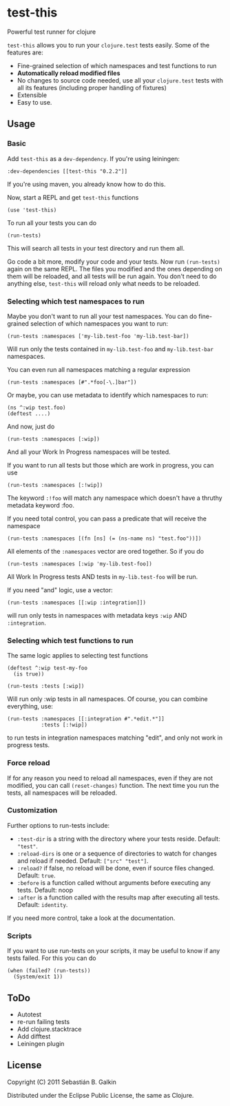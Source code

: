 # test-this

Powerful test runner for clojure

`test-this` allows you to run your `clojure.test` tests easily. Some of the features are:

* Fine-grained selection of which namespaces and test functions to run
* **Automatically reload modified files**
* No changes to source code needed, use all your `clojure.test` tests with all its features (including proper handling of
  fixtures)
* Extensible
* Easy to use.

## Usage

### Basic

Add `test-this` as a `dev-dependency`. If you're using leiningen:

    :dev-dependencies [[test-this "0.2.2"]]

If you're using maven, you already know how to do this.

Now, start a REPL and get `test-this` functions

    (use 'test-this)

To run all your tests you can do

    (run-tests)

This will search all tests in your test directory and run them all.

Go code a bit more, modify your code and your tests. Now run `(run-tests)` again on the same
REPL. The files you modified and the ones depending on them will be reloaded, and all
tests will be run again. You don't need to do anything else, `test-this` will reload
only what needs to be reloaded.

### Selecting which test namespaces to run

Maybe you don't want to run all your test namespaces. You can do fine-grained selection
of which namespaces you want to run:

    (run-tests :namespaces ['my-lib.test-foo 'my-lib.test-bar])

Will run only the tests contained in `my-lib.test-foo` and `my-lib.test-bar` namespaces.

You can even run all namespaces matching a regular expression

    (run-tests :namespaces [#".*foo[-\.]bar"])

Or maybe, you can use metadata to identify which namespaces to run:

    (ns ^:wip test.foo)
    (deftest ....)

And now, just do

    (run-tests :namespaces [:wip])

And all your Work In Progress namespaces will be tested.

If you want to run all tests but those which are work in progress, you can use

    (run-tests :namespaces [:!wip])

The keyword `:!foo` will match any namespace which doesn't have a thruthy metadata
keyword :foo.

If you need total control, you can pass a predicate that will receive the namespace

    (run-tests :namespaces [(fn [ns] (= (ns-name ns) "test.foo"))])

All elements of the `:namespaces` vector are ored together. So if you do

    (run-tests :namespaces [:wip 'my-lib.test-foo])

All Work In Progress tests AND tests in `my-lib.test-foo` will be run.

If you need "and" logic, use a vector:

    (run-tests :namespaces [[:wip :integration]])

will run only tests in namespaces with metadata keys `:wip` AND `:integration`.

### Selecting which test functions to run

The same logic applies to selecting test functions

    (deftest ^:wip test-my-foo
      (is true))

    (run-tests :tests [:wip])

Will run only :wip tests in all namespaces. Of course, you can combine everything, use:

    (run-tests :namespaces [[:integration #".*edit.*"]]
               :tests [:!wip])

to run tests in integration namespaces matching "edit", and only not work in progress
tests.

### Force reload

If for any reason you need to reload all namespaces, even if they are not modified,
you can call `(reset-changes)` function. The next time you run the tests, all
namespaces will be reloaded.

### Customization

Further options to run-tests include:

* `:test-dir` is a string with the directory where your tests reside. Default: `"test"`.
* `:reload-dirs` is one or a sequence of directories to watch for changes and reload if needed. Default: `["src" "test"]`.
* `:reload?` if false, no reload will be done, even if source files changed. Default: `true`.
* `:before` is a function called without arguments before executing any tests. Default: noop
* `:after` is a function called with the results map after executing all tests. Default: `identity`.

If you need more control, take a look at the documentation.

### Scripts

If you want to use run-tests on your scripts, it may be useful to know if any tests
failed. For this you can do

    (when (failed? (run-tests))
      (System/exit 1))

## ToDo

* Autotest
* re-run failing tests
* Add clojure.stacktrace
* Add difftest
* Leiningen plugin

## License


Copyright (C) 2011 Sebastián B. Galkin

Distributed under the Eclipse Public License, the same as Clojure.
